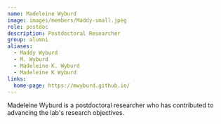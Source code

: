 ```yaml
---
name: Madeleine Wyburd
image: images/members/Maddy-small.jpeg
role: postdoc
description: Postdoctoral Researcher
group: alumni
aliases:
  - Maddy Wyburd
  - M. Wyburd
  - Madeleine K. Wyburd
  - Madeleine K Wyburd
links:
  home-page: https://mwyburd.github.io/
---
```


Madeleine Wyburd is a postdoctoral researcher who has contributed to advancing the lab's research objectives.
